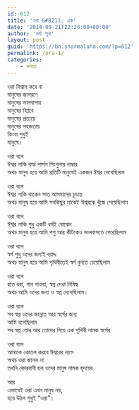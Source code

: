 ```yaml
---
id: 612
title: 'ওরা &#8211; এক'
date: '2014-09-21T22:28:00+00:00'
author: 'শর্মা লুনা'
layout: post
guid: 'https://bn.sharmaluna.com/?p=612'
permalink: /ora-1/
categories:
    - কবিতা
---
```


ওরা বিশ্বাস করে না  
মানুষের জাগরণে  
মানুষের ভালবাসায়  
মানুষের বিপ্লবে  
মানুষের প্রত্যয়ে  
মানুষের সহজতায়  
কিংবা শুধুই  
মানুষে।

ওরা বলে  
ঈশ্বর নাকি থার্ড পার্সন সিংগুলার নাম্বার  
অথচ মানুষ হয়ে আমি প্রতিটি মানুষেই একজন ঈশ্বর দেখেছিলাম

ওরা বলে  
ঈশ্বর নাকি থাকেন সাত আসমানের চূড়ায়  
অথচ মানুষ হয়ে আমি সবকিছুর মাঝেই ঈশ্বরকে খুঁজে পেয়েছিলাম

ওরা বলে  
ঈশ্বর নাকি শুধু একটি ধর্মই বোঝেন  
অথচ মানুষ হয়ে আমি পশু আর কীটকেও ভালবাসতে পেরেছিলাম

ওরা বলে  
স্বর্গ শুধু ওদের জন্যই বরাদ্দ  
অথচ মানুষ হয়ে আমি পৃথিবীতেই স্বর্গ বুনতে চেয়েছিলাম

ওরা বলে  
হাত ধরা, গান গাওয়া, স্বপ্ন দেখা নিষিদ্ধ  
অথচ আমি ওদের জন্য ও স্বপ্ন দেখেছিলাম।

ওরা বলে  
সব স্বপ্ন ওদের জান্নাত আর স্বর্গের জন্য  
আমি বলেছিলাম  
সব স্বপ্ন তোর আর তোদের নিয়ে এক পৃথিবী নামক স্বর্গের

ওরা বলে  
আমাকে কোতল করবে ঈশ্বরের না্মে  
অথচ ওরা জানল না  
তখনি কোরবানী হল ওদের মানুষ নামক হৃদয়ের

আর  
এভাবেই ওরা এখন মানুষ নয়,  
হয়ে উঠল শুধুই “ওরা”।